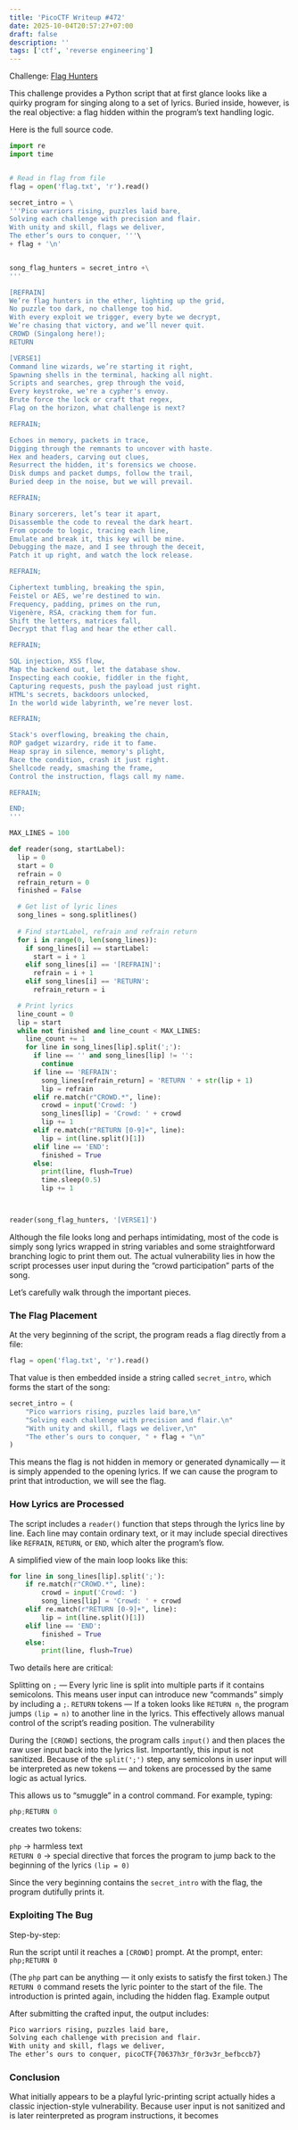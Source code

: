 ```yaml
---
title: 'PicoCTF Writeup #472'
date: 2025-10-04T20:57:27+07:00
draft: false
description: ''
tags: ['ctf', 'reverse engineering']
---
```


Challenge: [Flag Hunters](https://play.picoctf.org/practice/challenge/505)

This challenge provides a Python script that at first glance looks like a quirky program for singing along to a set of lyrics. Buried inside, however, is the real objective: a flag hidden within the program’s text handling logic.

Here is the full source code.

```python
import re
import time


# Read in flag from file
flag = open('flag.txt', 'r').read()

secret_intro = \
'''Pico warriors rising, puzzles laid bare,
Solving each challenge with precision and flair.
With unity and skill, flags we deliver,
The ether’s ours to conquer, '''\
+ flag + '\n'


song_flag_hunters = secret_intro +\
'''

[REFRAIN]
We’re flag hunters in the ether, lighting up the grid,
No puzzle too dark, no challenge too hid.
With every exploit we trigger, every byte we decrypt,
We’re chasing that victory, and we’ll never quit.
CROWD (Singalong here!);
RETURN

[VERSE1]
Command line wizards, we’re starting it right,
Spawning shells in the terminal, hacking all night.
Scripts and searches, grep through the void,
Every keystroke, we're a cypher's envoy.
Brute force the lock or craft that regex,
Flag on the horizon, what challenge is next?

REFRAIN;

Echoes in memory, packets in trace,
Digging through the remnants to uncover with haste.
Hex and headers, carving out clues,
Resurrect the hidden, it's forensics we choose.
Disk dumps and packet dumps, follow the trail,
Buried deep in the noise, but we will prevail.

REFRAIN;

Binary sorcerers, let’s tear it apart,
Disassemble the code to reveal the dark heart.
From opcode to logic, tracing each line,
Emulate and break it, this key will be mine.
Debugging the maze, and I see through the deceit,
Patch it up right, and watch the lock release.

REFRAIN;

Ciphertext tumbling, breaking the spin,
Feistel or AES, we’re destined to win.
Frequency, padding, primes on the run,
Vigenère, RSA, cracking them for fun.
Shift the letters, matrices fall,
Decrypt that flag and hear the ether call.

REFRAIN;

SQL injection, XSS flow,
Map the backend out, let the database show.
Inspecting each cookie, fiddler in the fight,
Capturing requests, push the payload just right.
HTML's secrets, backdoors unlocked,
In the world wide labyrinth, we’re never lost.

REFRAIN;

Stack's overflowing, breaking the chain,
ROP gadget wizardry, ride it to fame.
Heap spray in silence, memory's plight,
Race the condition, crash it just right.
Shellcode ready, smashing the frame,
Control the instruction, flags call my name.

REFRAIN;

END;
'''

MAX_LINES = 100

def reader(song, startLabel):
  lip = 0
  start = 0
  refrain = 0
  refrain_return = 0
  finished = False

  # Get list of lyric lines
  song_lines = song.splitlines()
  
  # Find startLabel, refrain and refrain return
  for i in range(0, len(song_lines)):
    if song_lines[i] == startLabel:
      start = i + 1
    elif song_lines[i] == '[REFRAIN]':
      refrain = i + 1
    elif song_lines[i] == 'RETURN':
      refrain_return = i

  # Print lyrics
  line_count = 0
  lip = start
  while not finished and line_count < MAX_LINES:
    line_count += 1
    for line in song_lines[lip].split(';'):
      if line == '' and song_lines[lip] != '':
        continue
      if line == 'REFRAIN':
        song_lines[refrain_return] = 'RETURN ' + str(lip + 1)
        lip = refrain
      elif re.match(r"CROWD.*", line):
        crowd = input('Crowd: ')
        song_lines[lip] = 'Crowd: ' + crowd
        lip += 1
      elif re.match(r"RETURN [0-9]+", line):
        lip = int(line.split()[1])
      elif line == 'END':
        finished = True
      else:
        print(line, flush=True)
        time.sleep(0.5)
        lip += 1



reader(song_flag_hunters, '[VERSE1]')
```

Although the file looks long and perhaps intimidating, most of the code is simply song lyrics wrapped in string variables and some straightforward branching logic to print them out. The actual vulnerability lies in how the script processes user input during the “crowd participation” parts of the song.

Let’s carefully walk through the important pieces.

### The Flag Placement

At the very beginning of the script, the program reads a flag directly from a file:

```python
flag = open('flag.txt', 'r').read()
```


That value is then embedded inside a string called `secret_intro`, which forms the start of the song:

```python
secret_intro = (
    "Pico warriors rising, puzzles laid bare,\n"
    "Solving each challenge with precision and flair.\n"
    "With unity and skill, flags we deliver,\n"
    "The ether’s ours to conquer, " + flag + "\n"
)
```


This means the flag is not hidden in memory or generated dynamically — it is simply appended to the opening lyrics. If we can cause the program to print that introduction, we will see the flag.

### How Lyrics are Processed

The script includes a `reader()` function that steps through the lyrics line by line. Each line may contain ordinary text, or it may include special directives like `REFRAIN`, `RETURN`, or `END`, which alter the program’s flow.

A simplified view of the main loop looks like this:

```python
for line in song_lines[lip].split(';'):
    if re.match(r"CROWD.*", line):
        crowd = input('Crowd: ')
        song_lines[lip] = 'Crowd: ' + crowd
    elif re.match(r"RETURN [0-9]+", line):
        lip = int(line.split()[1])
    elif line == 'END':
        finished = True
    else:
        print(line, flush=True)
```

Two details here are critical:

Splitting on `;` — Every lyric line is split into multiple parts if it contains semicolons. This means user input can introduce new “commands” simply by including a `;`.
`RETURN` tokens — If a token looks like `RETURN n`, the program jumps `(lip = n)` to another line in the lyrics. This effectively allows manual control of the script’s reading position.
The vulnerability

During the `[CROWD]` sections, the program calls `input()` and then places the raw user input back into the lyrics list. Importantly, this input is not sanitized. Because of the `split(';')` step, any semicolons in user input will be interpreted as new tokens — and tokens are processed by the same logic as actual lyrics.

This allows us to “smuggle” in a control command. For example, typing:

```python
php;RETURN 0
```

creates two tokens:

`php` → harmless text  
`RETURN 0` → special directive that forces the program to jump back to the beginning of the lyrics `(lip = 0)`  

Since the very beginning contains the `secret_intro` with the flag, the program dutifully prints it.

### Exploiting The Bug

Step-by-step:

Run the script until it reaches a `[CROWD]` prompt.
At the prompt, enter:  
`php;RETURN 0`

(The `php` part can be anything — it only exists to satisfy the first token.)
The `RETURN 0` command resets the lyric pointer to the start of the file.
The introduction is printed again, including the hidden flag.
Example output

After submitting the crafted input, the output includes:

```bash
Pico warriors rising, puzzles laid bare,
Solving each challenge with precision and flair.
With unity and skill, flags we deliver,
The ether’s ours to conquer, picoCTF{70637h3r_f0r3v3r_befbccb7}
```

### Conclusion

What initially appears to be a playful lyric-printing script actually hides a classic injection-style vulnerability. Because user input is not sanitized and is later reinterpreted as program instructions, it becomes